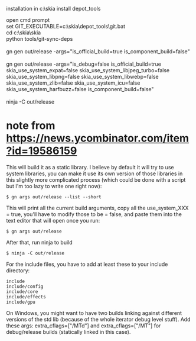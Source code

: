 installation in c:\skia
install depot_tools

open cmd prompt<br>
set GIT_EXECUTABLE=c:\skia\depot_tools\git.bat<br>
cd c:\skia\skia<br>
python tools/git-sync-deps<br>
<br>
gn gen out/release -args="is_official_build=true is_component_build=false"<br>
<br>
gn gen out/release -args="is_debug=false is_official_build=true skia_use_system_expat=false skia_use_system_libjpeg_turbo=false skia_use_system_libpng=false skia_use_system_libwebp=false skia_use_system_zlib=false skia_use_system_icu=false skia_use_system_harfbuzz=false is_component_build=false"<br>
<br>
ninja -C out/release


# note from https://news.ycombinator.com/item?id=19586159

This will build it as a static library. I believe by default it will try to use system libraries, you can make it use its own version of those libraries in this slightly more complicated process (which could be done with a script but I'm too lazy to write one right now):

    $ gn args out/release --list --short

This will print all the current build arguments, copy all the use_system_XXX = true, you'll have to modify those to be = false, and paste them into the text editor that will open once you run:

    $ gn args out/release

After that, run ninja to build

    $ ninja -C out/release

For the include files, you have to add at least these to your include directory:

    include
    include/config
    include/core
    include/effects
    include/gpu

On Windows, you might want to have two builds linking against different versions of the std lib (because of the whole iterator debug level stuff). Add these args: extra_cflags=["/MTd"] and extra_cflags=["/MT"] for debug/release builds (statically linked in this case).

